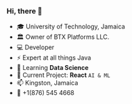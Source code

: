 ### Hi, there 👋


- 🎓 University of Technology, Jamaica
- 🏛 Owner of BTX Platforms LLC.
- 💻 Developer
- ⚡ Expert at all things Java
- 🌱 Learning **Data Science**
- 🔭 Current Project: **React** `AI & ML`
- 📫 Kingston, Jamaica
- 📱 +1(876) 545 4668 
